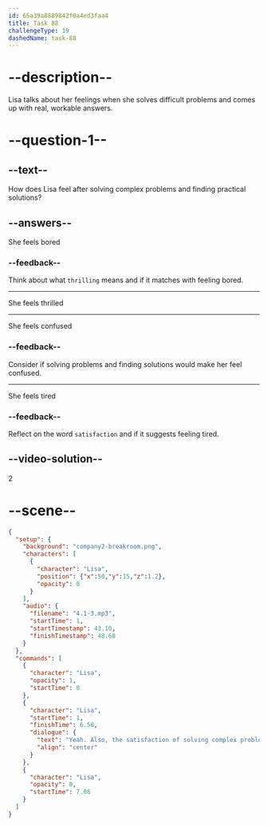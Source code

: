 ```yaml
---
id: 65a39a8889842f0a4ed3faa4
title: Task 88
challengeType: 19
dashedName: task-88
---
```


<!-- (Audio) Lisa: Yeah. Also, the satisfaction of solving complex problems and finding practical solutions is really thrilling. -->

# --description--

Lisa talks about her feelings when she solves difficult problems and comes up with real, workable answers. 

# --question-1--

## --text--

How does Lisa feel after solving complex problems and finding practical solutions?

## --answers--

She feels bored

### --feedback--

Think about what `thrilling` means and if it matches with feeling bored.

---

She feels thrilled

---

She feels confused

### --feedback--

Consider if solving problems and finding solutions would make her feel confused.

---

She feels tired

### --feedback--

Reflect on the word `satisfaction` and if it suggests feeling tired.

## --video-solution--

2

# --scene--

```json
{
  "setup": {
    "background": "company2-breakroom.png",
    "characters": [
      {
        "character": "Lisa",
        "position": {"x":50,"y":15,"z":1.2},
        "opacity": 0
      }
    ],
    "audio": {
      "filename": "4.1-3.mp3",
      "startTime": 1,
      "startTimestamp": 43.10,
      "finishTimestamp": 48.68
    }
  },
  "commands": [
    {
      "character": "Lisa",
      "opacity": 1,
      "startTime": 0
    },
    {
      "character": "Lisa",
      "startTime": 1,
      "finishTime": 6.58,
      "dialogue": {
        "text": "Yeah. Also, the satisfaction of solving complex problems and finding practical solutions is really thrilling.",
        "align": "center"
      }
    },
    {
      "character": "Lisa",
      "opacity": 0,
      "startTime": 7.08
    }
  ]
}
```
